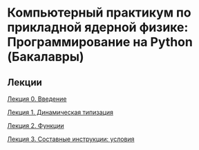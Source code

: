 # Компьютерный практикум по прикладной ядерной физике: Программирование на Python (Бакалавры)
## Лекции 
[Лекция 0. Введение](https://github.com/dep24/B_INFO_P/blob/master/pdf_res/%D0%92%D0%B2%D0%B5%D0%B4%D0%B5%D0%BD%D0%B8%D0%B5%20%D0%B2%20Python.pdf)

[Лекция 1. Динамическая типизация](https://github.com/dep24/B_INFO_P/blob/master/pdf_res/%D0%94%D0%B8%D0%BD%D0%B0%D0%BC%D0%B8%D1%87%D0%B5%D1%81%D0%BA%D0%B0%D1%8F%20%D1%82%D0%B8%D0%BF%D0%B8%D0%B7%D0%B0%D1%86%D0%B8%D1%8F.pdf)

[Лекция 2. Функции](https://github.com/dep24/B_INFO_P/blob/master/pdf_res/%D0%A4%D1%83%D0%BD%D0%BA%D1%86%D0%B8%D0%B8.pdf)

[Лекция 3. Составные инструкции: условия](https://github.com/dep24/B_INFO_P/blob/master/pdf_res/%D0%A1%D0%BE%D1%81%D1%82%D0%B0%D0%B2%D0%BD%D1%8B%D0%B5%20%D0%B8%D0%BD%D1%81%D1%82%D1%80%D1%83%D0%BA%D1%86%D0%B8%D0%B8%20if.pdf)



